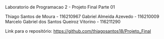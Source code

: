 Laboratorio de Programacao 2 - Projeto Final Parte 01

Thiago Santos de Moura - 116210967
Gabriel Almeida Azevedo - 116210009
Marcelo Gabriel dos Santos Queiroz Vitorino - 116211290

Link para o repositório: https://github.com/thiagosantos18/Projeto_Final
